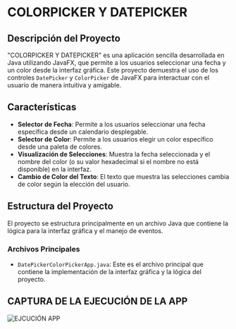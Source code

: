 # COLORPICKER Y DATEPICKER

## Descripción del Proyecto

"COLORPICKER Y DATEPICKER" es una aplicación sencilla desarrollada en Java utilizando JavaFX, que permite a los usuarios seleccionar una fecha y un color desde la interfaz gráfica. Este proyecto demuestra el uso de los controles `DatePicker` y `ColorPicker` de JavaFX para interactuar con el usuario de manera intuitiva y amigable. 

## Características

- **Selector de Fecha**: Permite a los usuarios seleccionar una fecha específica desde un calendario desplegable.
- **Selector de Color**: Permite a los usuarios elegir un color específico desde una paleta de colores.
- **Visualización de Selecciones**: Muestra la fecha seleccionada y el nombre del color (o su valor hexadecimal si el nombre no está disponible) en la interfaz.
- **Cambio de Color del Texto**: El texto que muestra las selecciones cambia de color según la elección del usuario.

## Estructura del Proyecto

El proyecto se estructura principalmente en un archivo Java que contiene la lógica para la interfaz gráfica y el manejo de eventos.

### Archivos Principales

- `DatePickerColorPickerApp.java`: Este es el archivo principal que contiene la implementación de la interfaz gráfica y la lógica del proyecto.

## CAPTURA DE LA EJECUCIÓN DE LA APP
![EJCUCIÓN APP]()
